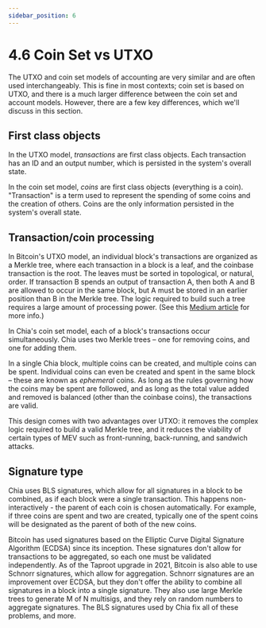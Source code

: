 ```yaml
---
sidebar_position: 6
---
```


# 4.6 Coin Set vs UTXO

The UTXO and coin set models of accounting are very similar and are often used interchangeably. This is fine in most contexts; coin set is based on UTXO, and there is a much larger difference between the coin set and account models. However, there are a few key differences, which we'll discuss in this section.

## First class objects

In the UTXO model, _transactions_ are first class objects. Each transaction has an ID and an output number, which is persisted in the system's overall state.

In the coin set model, _coins_ are first class objects (everything is a coin). "Transaction" is a term used to represent the spending of some coins and the creation of others. Coins are the only information persisted in the system's overall state.

## Transaction/coin processing

In Bitcoin's UTXO model, an individual block's transactions are organized as a Merkle tree, where each transaction in a block is a leaf, and the coinbase transaction is the root. The leaves must be sorted in topological, or natural, order. If transaction B spends an output of transaction A, then both A and B are allowed to occur in the same block, but A must be stored in an earlier position than B in the Merkle tree. The logic required to build such a tree requires a large amount of processing power. (See this [Medium article](https://medium.com/fcats-blockchain-incubator/understanding-the-bitcoin-blockchain-header-a2b0db06b515) for more info.)

In Chia's coin set model, each of a block's transactions occur simultaneously. Chia uses two Merkle trees – one for removing coins, and one for adding them.

In a single Chia block, multiple coins can be created, and multiple coins can be spent. Individual coins can even be created and spent in the same block – these are known as _ephemeral_ coins. As long as the rules governing how the coins may be spent are followed, and as long as the total value added and removed is balanced (other than the coinbase coins), the transactions are valid.

This design comes with two advantages over UTXO: it removes the complex logic required to build a valid Merkle tree, and it reduces the viability of certain types of MEV such as front-running, back-running, and sandwich attacks.

## Signature type

Chia uses BLS signatures, which allow for all signatures in a block to be combined, as if each block were a single transaction. This happens non-interactively - the parent of each coin is chosen automatically. For example, if three coins are spent and two are created, typically one of the spent coins will be designated as the parent of both of the new coins.

Bitcoin has used signatures based on the Elliptic Curve Digital Signature Algorithm (ECDSA) since its inception. These signatures don't allow for transactions to be aggregated, so each one must be validated independently. As of the Taproot upgrade in 2021, Bitcoin is also able to use Schnorr signatures, which allow for aggregation. Schnorr signatures are an improvement over ECDSA, but they don't offer the ability to combine all signatures in a block into a single signature. They also use large Merkle trees to generate M of N multisigs, and they rely on random numbers to aggregate signatures. The BLS signatures used by Chia fix all of these problems, and more.
